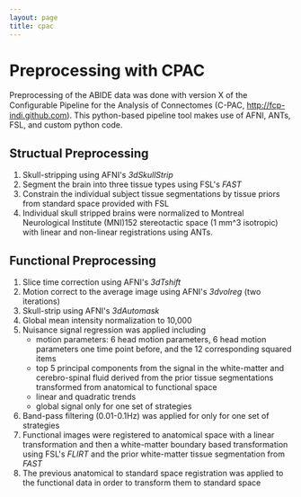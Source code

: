 ```yaml
---
layout: page
title: cpac
---
```


# Preprocessing with CPAC

Preprocessing of the ABIDE data was done with version X of the Conﬁgurable Pipeline for the Analysis of Connectomes
(C-PAC, http://fcp-indi.github.com). This python-based pipeline tool makes use of AFNI, ANTs, FSL, and custom python code.

## Structual Preprocessing

1. Skull-stripping using AFNI's _3dSkullStrip_
2. Segment the brain into three tissue types using FSL's _FAST_
3. Constrain the individual subject tissue segmentations by tissue priors from standard space provided with FSL
4. Individual skull stripped brains were normalized to Montreal Neurological Institute (MNI)152 stereotactic space (1 mm^3 isotropic) with linear and non-linear registrations using ANTs.

## Functional Preprocessing

1. Slice time correction using AFNI's _3dTshift_
2. Motion correct to the average image using AFNI's _3dvolreg_ (two iterations)
3. Skull-strip using AFNI's _3dAutomask_
4. Global mean intensity normalization to 10,000
5. Nuisance signal regression was applied including
	* motion parameters: 6 head motion parameters, 6 head motion parameters one time point before, and the 12 corresponding squared items
	* top 5 principal components from the signal in the white-matter and cerebro-spinal fluid derived from the prior tissue segmentations transformed from anatomical to functional space
	* linear and quadratic trends
	* global signal only for one set of strategies
6. Band-pass filtering (0.01-0.1Hz) was applied for only for one set of strategies
7. Functional images were registered to anatomical space with a linear transformation and then a white-matter boundary based transformation using FSL's _FLIRT_ and the prior white-matter tissue segmentation from _FAST_
8. The previous anatomical to standard space registration was applied to the functional data in order to transform them to standard space

